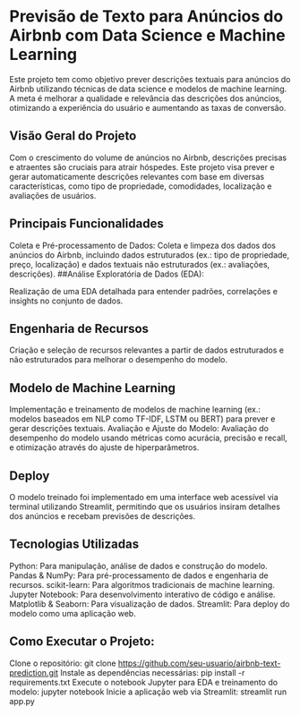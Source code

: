 # Previsão de Texto para Anúncios do Airbnb com Data Science e Machine Learning

Este projeto tem como objetivo prever descrições textuais para anúncios do Airbnb utilizando técnicas de data science e modelos de machine learning. A meta é melhorar a qualidade e relevância das descrições dos anúncios, otimizando a experiência do usuário e aumentando as taxas de conversão.

## Visão Geral do Projeto
Com o crescimento do volume de anúncios no Airbnb, descrições precisas e atraentes são cruciais para atrair hóspedes. Este projeto visa prever e gerar automaticamente descrições relevantes com base em diversas características, como tipo de propriedade, comodidades, localização e avaliações de usuários.

## Principais Funcionalidades
Coleta e Pré-processamento de Dados: Coleta e limpeza dos dados dos anúncios do Airbnb, incluindo dados estruturados (ex.: tipo de propriedade, preço, localização) e dados textuais não estruturados (ex.: avaliações, descrições).
##Análise Exploratória de Dados (EDA):

Realização de uma EDA detalhada para entender padrões, correlações e insights no conjunto de dados.
## Engenharia de Recursos

Criação e seleção de recursos relevantes a partir de dados estruturados e não estruturados para melhorar o desempenho do modelo.
## Modelo de Machine Learning

Implementação e treinamento de modelos de machine learning (ex.: modelos baseados em NLP como TF-IDF, LSTM ou BERT) para prever e gerar descrições textuais.
Avaliação e Ajuste do Modelo: Avaliação do desempenho do modelo usando métricas como acurácia, precisão e recall, e otimização através do ajuste de hiperparâmetros.
## Deploy

O modelo treinado foi implementado em uma interface web acessível via terminal utilizando Streamlit, permitindo que os usuários insiram detalhes dos anúncios e recebam previsões de descrições.

## Tecnologias Utilizadas
Python: Para manipulação, análise de dados e construção do modelo.
Pandas & NumPy: Para pré-processamento de dados e engenharia de recursos.
scikit-learn: Para algoritmos tradicionais de machine learning.
Jupyter Notebook: Para desenvolvimento interativo de código e análise.
Matplotlib & Seaborn: Para visualização de dados.
Streamlit: Para deploy do modelo como uma aplicação web.

## Como Executar o Projeto:
Clone o repositório: git clone https://github.com/seu-usuario/airbnb-text-prediction.git
Instale as dependências necessárias: pip install -r requirements.txt
Execute o notebook Jupyter para EDA e treinamento do modelo: jupyter notebook
Inicie a aplicação web via Streamlit: streamlit run app.py
